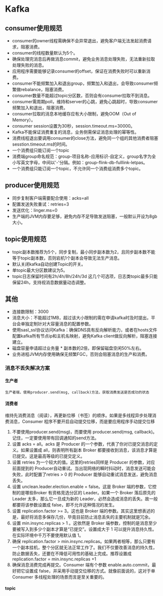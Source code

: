 # Kafka





## consumer使用规范

- consumer的owner线程需确保不会异常退出，避免客户端无法发起消费请求，阻塞消费。
- consumer的线程数量默认为5个。
- 确保处理完消息后再做消息commit，避免业务消息处理失败，无法重新拉取处理失败的消息。
- 应用程序需要能够记录consumer的offset，保证在消费失败时可以重新消费。
- consumer不能频繁加入和退出group，频繁加入和退出，会导致consumer频繁做rebalance，阻塞消费。
- consumer数量不能超过topic分区数，否则会有consumer拉取不到消息。
- consumer需周期poll，维持和server的心跳，避免心跳超时，导致consumer频繁加入和退出，阻塞消费。
- consumer拉取的消息本地缓存应有大小限制，避免OOM（Out of Memory）。
- consumer session设置为30秒，session.timeout.ms=30000。
- Kafka不能保证消费重复的消息，业务侧需保证消息处理的幂等性。
- 消费线程退出要调用consumer的close方法，避免同一个组的其他消费者阻塞sesstion.timeout.ms的时间。
- 一个消费组只能订阅一个topic
- 消费端group命名规范：group-项目名称-应用标识-自定义，group名字为全小写英文字母，中间以'-'分隔。例如：group-flink-db-fulllink-letpas。
- 一个消费组只能订阅一个topic，不允许同一个消费组消费多个topic。  

## producer使用规范

- 同步复制客户端需要配合使用：acks=all
- 配置发送失败重试：retries=3
- 发送优化：linger.ms=0
- 生产端的JVM内存要足够，避免内存不足导致发送阻塞，一般默认开设为8gb大小。

## topic使用规范

- topic副本数推荐为5个，同步复制，最小同步副本数为2，且同步副本数不能等于topic副本数，否则宕机1个副本会导致无法生产消息。
- 默认关闭kafka自动创建Topic的开关。
- 单topic最大分区数建议为5。
- topic日志保留时间有2h/4h/8h/24h/3d 这几个可选项，日志类topic最多只能保留24h，支持视消息数据量动态调整。

## 其他

- 连接数限制：3000
- 消息大小：不能超过1MB，超过该大小限制的需在申请kafka时及时提出，平台会单独定制针对大容量消息的配置参数。
- 使用sasl_ssl协议访问Kafka：确保DNS具有反向解析能力，或者在hosts文件配置kafka所有节点ip和主机名映射，避免Kafka client做反向解析，阻塞连接建立。
- 磁盘容量申请超过业务量 * 副本数的2倍，即保留磁盘空闲50%左右。
- 业务进程JVM内存使用确保无频繁FGC，否则会阻塞消息的生产和消费。





### 消息不丢失解决方案

#### 生产者

```
生产者端，使用producer.send(msg, callback)方法，获取消费发送是否成功的状态
```

#### 消费者

维持先消费消息（阅读），再更新位移（书签）的顺序。如果是多线程异步处理消费消息，Consumer 程序不要开启自动提交位移，而是要应用程序手动提交位移

1. 不要使用producer.send(msg)，而要使用 producer.send(msg, callback)。记住，一定要使用带有回调通知的send方法。
2. 设置 acks = all。acks 是 Producer 的一个参数，代表了你对已提交消息的定义。如果设置成 all，则表明所有副本 Broker 都要接收到消息，该消息才算是已提交。这是最高等级的已提交定义。
3. 设置 retries 为一个较大的值。这里的retries同样是 Producer 的参数，对应前面提到的 Producer自动重试。当出现网络的瞬时抖动时，消息发送可能会失败，此时配置了retries > 0 的 Producer 能够自动重试消息发送，避免消息丢失。
4. 设置 unclean.leader.election.enable = false。这是 Broker 端的参数，它控制的是哪些Broker 有资格竞选分区的 Leader。如果一个 Broker 落后原先的 Leader 太多，那么它一旦成为新的 Leader，必然会造成消息的丢失。故一般都要将该参数设置成 false，即不允许这种情况的发生。
5. 设置 replication.factor >= 3。这也是 Broker 端的参数。其实这里想表述的是，最好将消息多保存几份，毕竟目前防止消息丢失的主要机制就是冗余。
6. 设置 min.insync.replicas > 1 。这依然是 Broker 端参数，控制的是消息至少要被写入到多少个副本才算是“已提交”。设置成大于 1 可以提升消息持久性。在实际环境中千万不要使用默认值 1。
7. 确保 replication.factor > min.insync.replicas。如果两者相等，那么只要有一个副本挂机，整个分区就无法正常工作了。我们不仅要改善消息的持久性，防止数据丢失，还要在不降低可用性的基础上完成。推荐设置成 replication.factor = min.insync.replicas +1
8. 确保消息消费完成再提交。Consumer 端有个参数 enable.auto.commit，最好把它设置成 false，并采用手动提交位移的方式。就像前面说的，这对于单 Consumer 多线程处理的场景而言是至关重要的。

#### topic